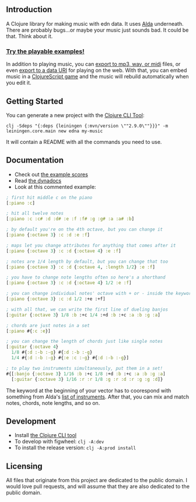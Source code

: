 ## Introduction

A Clojure library for making music with edn data. It uses [Alda](https://github.com/alda-lang/alda) underneath. There are probably bugs...or maybe your music just sounds bad. It could be that. Think about it.

### [Try the playable examples!](https://oakes.github.io/edna/cljs/edna.examples.html)

In addition to playing music, you can [export to mp3, wav, or midi](https://oakes.github.io/edna/clj/edna.core/export'e'.html) files, or even [export to a data URI](https://oakes.github.io/edna/clj/edna.core/edna-'g'data-uri.html) for playing on the web. With that, you can embed music in a [ClojureScript game](https://github.com/oakes/play-cljc) and the music will rebuild automatically when you edit it.

## Getting Started

You can generate a new project with the [Clojure CLI Tool](https://clojure.org/guides/getting_started#_clojure_installer_and_cli_tools):

`clj -Sdeps "{:deps {leiningen {:mvn/version \""2.9.0\""}}}" -m leiningen.core.main new edna my-music`

It will contain a README with all the commands you need to use.

## Documentation

* Check out [the example scores](https://github.com/oakes/edna/tree/master/examples)
* Read [the dynadocs](https://oakes.github.io/edna/clj/edna.core.html)
* Look at this commented example:

```clojure
; first hit middle c on the piano
[:piano :c]

; hit all twelve notes
[:piano :c :c# :d :d# :e :f :f# :g :g# :a :a# :b]

; by default you're on the 4th octave, but you can change it
[:piano {:octave 3} :c :d :e :f]

; maps let you change attributes for anything that comes after it
[:piano {:octave 3} :c :d {:octave 4} :e :f]

; notes are 1/4 length by default, but you can change that too
[:piano {:octave 3} :c :d {:octave 4, :length 1/2} :e :f]

; you have to change note lengths often so here's a shorthand
[:piano {:octave 3} :c :d {:octave 4} 1/2 :e :f]

; you can change individual notes' octave with + or - inside the keyword
[:piano {:octave 3} :c :d 1/2 :+e :+f]

; with all that, we can write the first line of dueling banjos
[:guitar {:octave 3} 1/8 :b :+c 1/4 :+d :b :+c :a :b :g :a]

; chords are just notes in a set
[:piano #{:c :e}]

; you can change the length of chords just like single notes
[:guitar {:octave 4}
  1/8 #{:d :-b :-g} #{:d :-b :-g}
  1/4 #{:d :-b :-g} #{:e :c :-g} #{:d :-b :-g}]

; to play two instruments simultaneously, put them in a set!
#{[:banjo {:octave 3} 1/16 :b :+c 1/8 :+d :b :+c :a :b :g :a]
  [:guitar {:octave 3} 1/16 :r :r 1/8 :g :r :d :r :g :g :d]}
```

The keyword at the beginning of your vector has to coorespond with something from Alda's [list of instruments](https://github.com/alda-lang/alda/blob/master/doc/list-of-instruments.md). After that, you can mix and match notes, chords, note lengths, and so on.

## Development

* Install [the Clojure CLI tool](https://clojure.org/guides/getting_started#_clojure_installer_and_cli_tools)
* To develop with figwheel: `clj -A:dev`
* To install the release version: `clj -A:prod install`

## Licensing

All files that originate from this project are dedicated to the public domain. I would love pull requests, and will assume that they are also dedicated to the public domain.
